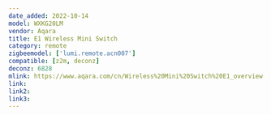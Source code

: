 ```yaml
---
date_added: 2022-10-14
model: WXKG20LM
vendor: Aqara
title: E1 Wireless Mini Switch
category: remote
zigbeemodel: ['lumi.remote.acn007']
compatible: [z2m, deconz]
deconz: 6828
mlink: https://www.aqara.com/cn/Wireless%20Mini%20Switch%20E1_overview
link: 
link2: 
link3: 
---
```

 
